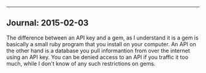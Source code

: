 -------------------
Journal: 2015-02-03
-------------------

The difference between an API key and a gem, as I understand it is a gem is basically a small ruby program that you install on your computer.  An API on the other hand is a database you pull informantion from over the internet using an API key.  You can be denied access to an API if you traffic it too much, while I don't know of any such restrictions on gems.